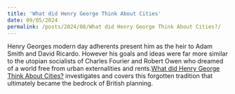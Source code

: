 ```yaml
---
title: 'What did Henry George Think About Cities'
date: 09/05/2024
permalink: /posts/2024/08/What did Henry George Think About Cities?/
---
```


Henry Georges modern day adherents present him as the heir to Adam Smith and David Ricardo. However his goals and 
ideas were far more similar to the utopian socialists of Charles Fourier and Robert Owen who dreamed of a world
free from urban externalities and rents.[What did Henry George Think About Cities?](https://www.worksinprogress.news/p/what-did-henry-george-think-about)
investigates and covers this forgotten tradition that ultimately became the bedrock of British planning.
